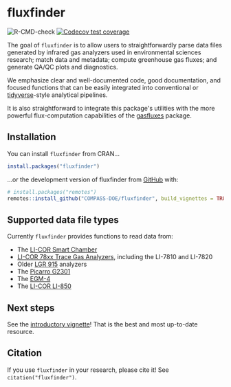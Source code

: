 
# fluxfinder

<!-- badges: start -->
  ![R-CMD-check](https://github.com/COMPASS-DOE/fluxfinder/workflows/R-CMD-check/badge.svg)
  [![Codecov test coverage](https://codecov.io/gh/r-lib/covr/branch/master/graph/badge.svg)](https://app.codecov.io/gh/r-lib/covr?branch=master)
<!-- badges: end -->

The goal of `fluxfinder` is to allow users to straightforwardly parse
data files generated by infrared gas analyzers used in environmental
sciences research; match data and metadata; compute greenhouse gas fluxes;
and generate QA/QC plots and diagnostics.

We emphasize clear and well-documented code, good documentation, and
focused functions that can be easily integrated into conventional 
or [tidyverse](https://www.tidyverse.org)-style analytical pipelines.

It is also straightforward to integrate this package's utilities with
the more powerful flux-computation capabilities of the
[gasfluxes](https://cran.r-project.org/package=gasfluxes) package.

## Installation

You can install `fluxfinder` from CRAN...

```r
install.packages("fluxfinder")
```

...or the development version of fluxfinder from [GitHub](https://github.com/) with:

``` r
# install.packages("remotes")
remotes::install_github("COMPASS-DOE/fluxfinder", build_vignettes = TRUE)
```

## Supported data file types

Currently `fluxfinder` provides functions to read data from:

* The [LI-COR Smart Chamber](https://www.licor.com/env/products/soil-flux/smart-chamber)
* [LI-COR 78xx Trace Gas Analyzers](https://www.licor.com/env/products/trace-gas/), including the LI-7810 and LI-7820
* Older [LGR 915](https://global.abb/) analyzers
* The [Picarro G2301](https://www.picarro.com/environmental/products/g2301_gas_concentration_analyzer)
* The [EGM-4](https://ppsystems.com/download/technical_manuals/80061-1%20EGM4_Operation_V419.pdf)
* The [LI-COR LI-850](https://www.licor.com/env/support/LI-850/topics/specifications.html)

## Next steps

See the [introductory vignette](https://github.com/COMPASS-DOE/fluxfinder/blob/main/vignettes/intro-to-fluxfinder.Rmd)!
That is the best and most up-to-date resource.

## Citation

If you use `fluxfinder` in your research, please cite it! See `citation("fluxfinder")`.
